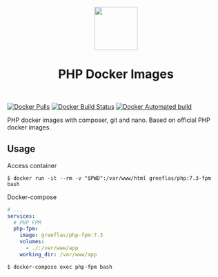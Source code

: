 <p align="center">
    <a href="https://www.docker.com/" target="_blank">
        <img src="https://www.docker.com/sites/default/files/mono_vertical_large.png" height="100px">
    </a>
    <h1 align="center">PHP Docker Images</h1>
    <br>
</p>

[![Docker Pulls](https://img.shields.io/docker/pulls/greeflas/php.svg)](https://hub.docker.com/r/greeflas/php/)
[![Docker Build Status](https://img.shields.io/docker/build/greeflas/php.svg)](https://hub.docker.com/r/greeflas/php/)
[![Docker Automated build](https://img.shields.io/docker/automated/greeflas/php.svg)](https://hub.docker.com/r/greeflas/php/)

PHP docker images with composer, git and nano. Based on official PHP docker images.

Usage
-----

Access container

`$ docker run -it --rm -v "$PWD":/var/www/html greeflas/php:7.3-fpm bash`

Docker-compose

```yaml
# ...
services:
  # PHP FPM
  php-fpm:
    image: greeflas/php-fpm:7.3
    volumes:
      - ./:/var/www/app
    working_dir: /var/www/app
```

`$ docker-compose exec php-fpm bash`
